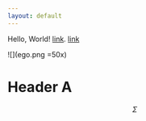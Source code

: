```yaml
---
layout: default
---
```

Hello, World!
[link](https://stat.duke.edu/).
[link](ss.html)

![](ego.png =50x)

# Header A
$$\Sigma$$
